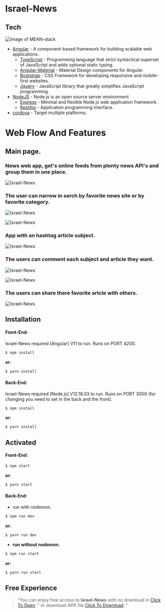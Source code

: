 # Israel-News

## Tech

![image of MEAN-stack](src/assets/images/MEAN.PNG)

- [Angular]() - A component-based framework for building scalable web
  applications.
  - [TypeScript]() - Programming language that strict syntactical superset of
    JavaScript and adds optional static typing.
  - [Angular-Material]() - Material Design components for Angular.
  - [Bootstrap]() - CSS Framework for developing responsive and mobile-first
    websites.
  - [Jquery]() - JavaScript library that greatly simplifies JavaScript
    programming.
- [NodeJS]() - Node.js is an open source server environment
  - [Express]() - Minimal and flexible Node.js web application framework.
  - [RestApi]() - Application programming interface.
- [cordova]() - Target multiple platforms.

# Web Flow And Features

## Main page.

### News web app, get's online feeds from plenty news API's and group them in one place.

![Israel-News](src/assets/images/1.PNG)

### The user can narrow in serch by favorite news site or by favorite category.

![Israel-News](src/assets/images/2.PNG)

![Israel-News](src/assets/images/3.PNG)

### App with an hashtag article subject.

![Israel-News](src/assets/images/4.PNG)

### The users can comment each subject and article they want.

![Israel-News](src/assets/images/5.PNG)

![Israel-News](src/assets/images/7.PNG)

### The users can share there favorite artcle with others.

![Israel-News](src/assets/images/6.PNG)

## Installation

#### Front-End:

Israel-News required [Angular] V11 to run. Runs on PORT 4200.

```sh
$ npm install
```

**or:**

```sh
$ yarn install
```

#### Back-End:

Israel-News required [Node.js] V12.18.03 to run. Runs on PORT 3000 (for changing
you need to set in the back and the front).

```sh
$ npm install
```

**or:**

```sh
$ yarn install
```

## Activated

#### Front-End:

```sh
$ npm start
```

**or:**

```sh
$ yarn start
```

#### Back-End:

- run with nodemon.

```sh
$ npm run dev
```

**or:**

```sh
$ yarn run dev
```

- **run without nodemon.**

```sh
$ npm run start
```

**or:**

```sh
$ yarn run start
```

## Free Experience

> "You can enjoy free access to **Israel-News** with no download in
> [Click To Open]() ." or download APK file [Click To Download]() ."
